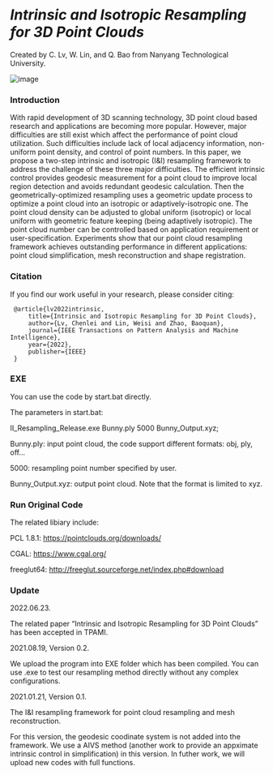 # *Intrinsic and Isotropic Resampling for 3D Point Clouds*

Created by C. Lv, W. Lin, and Q. Bao from Nanyang Technological University.

![image](https://user-images.githubusercontent.com/65271555/176191299-220e20ff-a146-48ea-b565-926963d4636c.png)

### Introduction

With rapid development of 3D scanning technology, 3D point cloud based research and applications are becoming more popular. However, major difficulties are still exist which affect the performance of point cloud utilization. Such difficulties include lack of local adjacency information, non-uniform point density, and control of point numbers. In this paper, we propose a two-step intrinsic and isotropic (I\&I) resampling framework to address the challenge of these three major difficulties. The efficient intrinsic control provides geodesic measurement for a point cloud to improve local region detection and avoids redundant geodesic calculation. Then the geometrically-optimized resampling uses a geometric update process to optimize a point cloud into an isotropic or adaptively-isotropic one. The point cloud density can be adjusted to global uniform (isotropic) or local uniform with geometric feature keeping (being adaptively isotropic). The point cloud number can be controlled based on application requirement or user-specification. Experiments show that our point cloud resampling framework achieves outstanding performance in different applications: point cloud simplification, mesh reconstruction and shape registration. 

### Citation
If you find our work useful in your research, please consider citing:

     @article{lv2022intrinsic,
         title={Intrinsic and Isotropic Resampling for 3D Point Clouds},
         author={Lv, Chenlei and Lin, Weisi and Zhao, Baoquan},
         journal={IEEE Transactions on Pattern Analysis and Machine Intelligence},
         year={2022},
         publisher={IEEE}
     }
     
### EXE

You can use the code by start.bat directly.

The parameters in start.bat:

II_Resampling_Release.exe Bunny.ply 5000 Bunny_Output.xyz;

Bunny.ply: input point cloud, the code support different formats: obj, ply, off...

5000: resampling point number specified by user.

Bunny_Output.xyz: output point cloud. Note that the format is limited to xyz.

### Run Original Code

The related libiary include:

PCL 1.8.1:  https://pointclouds.org/downloads/

CGAL:       https://www.cgal.org/

freeglut64: http://freeglut.sourceforge.net/index.php#download  

### Update

2022.06.23.

The related paper “Intrinsic and Isotropic Resampling for 3D Point Clouds” has been accepted in TPAMI. 

2021.08.19, Version 0.2.

We upload the program into EXE folder which has been compiled. You can use .exe to test our resampling method directly without any complex configurations. 

2021.01.21, Version 0.1.

The I&I resampling framework for point cloud resampling and mesh reconstruction.

For this version, the geodesic coodinate system is not added into the framework. We use a AIVS method (another work to provide an appximate intrinsic control in simplification) in this version. In futher work, we will upload new codes with full functions. 

